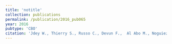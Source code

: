 ```yaml
---
title: 'notitle'
collection: publications
permalink: /publication/2016_pub065
year: 2016
pubtype: 'CBO'
citation: 'Jdey W., Thierry S., Russo C., Devun F.,  Al Abo M., Noguiez-Hellin P., Sun J.-S., Barillot E., Zinovyev A., Kuperstein I., Pommier Y., Dutreix M. Drug Driven Synthetic Lethality: bypassing tumor cell genetics with a combination of AsiDNA and PARP inhibitors. 2016. <i>Clinical Cancer Research</i>, pii: clincanres.1193.2016. '
---
```

